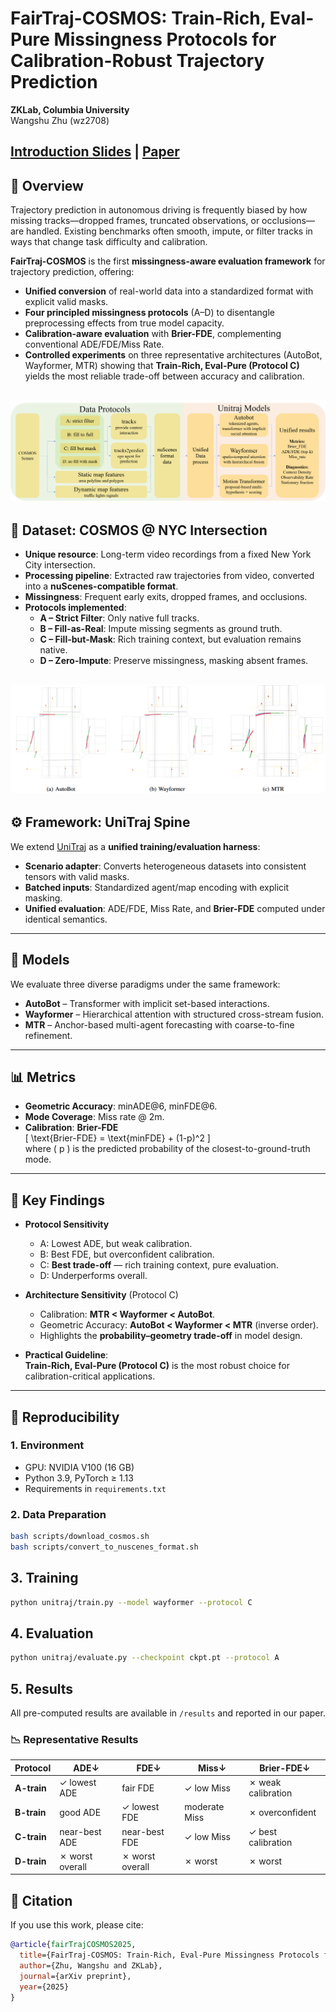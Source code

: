 # FairTraj-COSMOS: Train-Rich, Eval-Pure Missingness Protocols for Calibration-Robust Trajectory Prediction  

**ZKLab, Columbia University**  
Wangshu Zhu (wz2708)  

[**Introduction Slides**](docs/FairTraj.pptx)  |  [**Paper**](docs/FairTraj.pdf)  
---

## 🔑 Overview  
Trajectory prediction in autonomous driving is frequently biased by how missing tracks—dropped frames, truncated observations, or occlusions—are handled. Existing benchmarks often smooth, impute, or filter tracks in ways that change task difficulty and calibration.  

**FairTraj-COSMOS** is the first **missingness-aware evaluation framework** for trajectory prediction, offering:  
- **Unified conversion** of real-world data into a standardized format with explicit valid masks.  
- **Four principled missingness protocols** (A–D) to disentangle preprocessing effects from true model capacity.  
- **Calibration-aware evaluation** with **Brier-FDE**, complementing conventional ADE/FDE/Miss Rate.  
- **Controlled experiments** on three representative architectures (AutoBot, Wayformer, MTR) showing that **Train-Rich, Eval-Pure (Protocol C)** yields the most reliable trade-off between accuracy and calibration.  

![**workflow**](docs/FairTraj.png)
---

## 📂 Dataset: COSMOS @ NYC Intersection  
- **Unique resource**: Long-term video recordings from a fixed New York City intersection.  
- **Processing pipeline**: Extracted raw trajectories from video, converted into a **nuScenes-compatible format**.  
- **Missingness**: Frequent early exits, dropped frames, and occlusions.  
- **Protocols implemented**:  
  - **A – Strict Filter**: Only native full tracks.  
  - **B – Fill-as-Real**: Impute missing segments as ground truth.  
  - **C – Fill-but-Mask**: Rich training context, but evaluation remains native.  
  - **D – Zero-Impute**: Preserve missingness, masking absent frames.  

![**showcase**](docs/showcase.png)
---

## ⚙️ Framework: UniTraj Spine  
We extend [UniTraj](https://arxiv.org/abs/2403.15098) as a **unified training/evaluation harness**:  
- **Scenario adapter**: Converts heterogeneous datasets into consistent tensors with valid masks.  
- **Batched inputs**: Standardized agent/map encoding with explicit masking.  
- **Unified evaluation**: ADE/FDE, Miss Rate, and **Brier-FDE** computed under identical semantics.  

---

## 🧩 Models  
We evaluate three diverse paradigms under the same framework:  
- **AutoBot** – Transformer with implicit set-based interactions.  
- **Wayformer** – Hierarchical attention with structured cross-stream fusion.  
- **MTR** – Anchor-based multi-agent forecasting with coarse-to-fine refinement.  


---

## 📊 Metrics  
- **Geometric Accuracy**: minADE@6, minFDE@6.  
- **Mode Coverage**: Miss rate @ 2m.  
- **Calibration**: **Brier-FDE**  
  \[
  \text{Brier-FDE} = \text{minFDE} + (1-p)^2
  \]  
  where \( p \) is the predicted probability of the closest-to-ground-truth mode.  

---

## 🔬 Key Findings  
- **Protocol Sensitivity**  
  - A: Lowest ADE, but weak calibration.  
  - B: Best FDE, but overconfident calibration.  
  - C: **Best trade-off** — rich training context, pure evaluation.  
  - D: Underperforms overall.  

- **Architecture Sensitivity** (Protocol C)  
  - Calibration: **MTR < Wayformer < AutoBot**.  
  - Geometric Accuracy: **AutoBot < Wayformer < MTR** (inverse order).  
  - Highlights the **probability–geometry trade-off** in model design.  

- **Practical Guideline**:  
  **Train-Rich, Eval-Pure (Protocol C)** is the most robust choice for calibration-critical applications.  

---

## 🚀 Reproducibility  

### 1. Environment  
- GPU: NVIDIA V100 (16 GB)  
- Python 3.9, PyTorch ≥ 1.13  
- Requirements in `requirements.txt`  

### 2. Data Preparation  
```bash
bash scripts/download_cosmos.sh
bash scripts/convert_to_nuscenes_format.sh
```
## 3. Training
```bash
python unitraj/train.py --model wayformer --protocol C
```
## 4. Evaluation
```bash
python unitraj/evaluate.py --checkpoint ckpt.pt --protocol A
```
## 5. Results  

All pre-computed results are available in `/results` and reported in our paper.  

### 📉 Representative Results  

| Protocol | ADE↓                  | FDE↓                  | Miss↓       | Brier-FDE↓          |
|----------|-----------------------|-----------------------|-------------|---------------------|
| **A-train** | ✓ lowest ADE          | fair FDE              | ✓ low Miss  | ✗ weak calibration  |
| **B-train** | good ADE              | ✓ lowest FDE          | moderate Miss | ✗ overconfident     |
| **C-train** | near-best ADE         | near-best FDE         | ✓ low Miss  | ✓ best calibration  |
| **D-train** | ✗ worst overall       | ✗ worst overall       | ✗ worst     | ✗ worst             |


## 📖 Citation  

If you use this work, please cite:  

```bibtex
@article{fairTrajCOSMOS2025,
  title={FairTraj-COSMOS: Train-Rich, Eval-Pure Missingness Protocols for Calibration-Robust Trajectory Prediction},
  author={Zhu, Wangshu and ZKLab},
  journal={arXiv preprint},
  year={2025}
}
